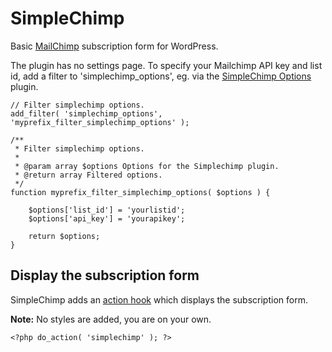 SimpleChimp
===========

Basic [MailChimp](http://mailchimp.com) subscription form for WordPress.

The plugin has no settings page. To specify your Mailchimp API key and list id, add a filter to 'simplechimp_options', eg. via the [SimpleChimp Options](https://gist.github.com/barryceelen/7619021) plugin.


	// Filter simplechimp options.
	add_filter( 'simplechimp_options', 'myprefix_filter_simplechimp_options' );

	/**
	 * Filter simplechimp options.
	 *
	 * @param array $options Options for the Simplechimp plugin.
	 * @return array Filtered options.
	 */
	function myprefix_filter_simplechimp_options( $options ) {

		$options['list_id'] = 'yourlistid';
		$options['api_key'] = 'yourapikey';

		return $options;
	}

## Display the subscription form

SimpleChimp adds an [action hook](http://codex.wordpress.org/Glossary#Action) which displays the subscription form.  

**Note:** No styles are added, you are on your own.

`<?php do_action( 'simplechimp' ); ?>`
